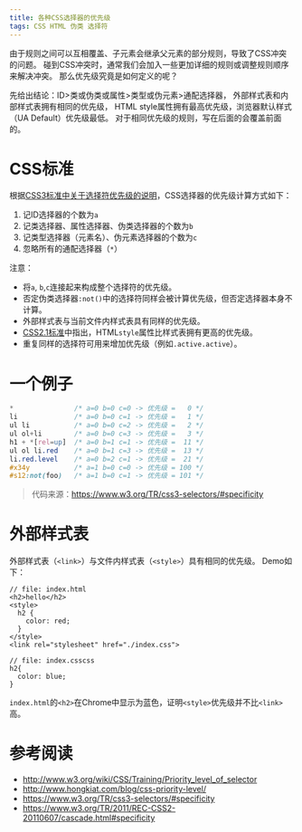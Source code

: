 ```yaml
---
title: 各种CSS选择器的优先级
tags: CSS HTML 伪类 选择符
---
```


由于规则之间可以互相覆盖、子元素会继承父元素的部分规则，导致了CSS冲突的问题。
碰到CSS冲突时，通常我们会加入一些更加详细的规则或调整规则顺序来解决冲突。
那么优先级究竟是如何定义的呢？

先给出结论：ID>类或伪类或属性>类型或伪元素>通配选择器，
外部样式表和内部样式表拥有相同的优先级，
HTML style属性拥有最高优先级，浏览器默认样式（UA Default）优先级最低。
对于相同优先级的规则，写在后面的会覆盖前面的。

<!--more-->

# CSS标准

根据[CSS3标准中关于选择符优先级的说明][css3-spec]，CSS选择器的优先级计算方式如下：

1. 记ID选择器的个数为`a`
2. 记类选择器、属性选择器、伪类选择器的个数为`b`
3. 记类型选择器（元素名）、伪元素选择器的个数为`c`
4. 忽略所有的通配选择器（`*`）

注意：

* 将`a`, `b`,`c`连接起来构成整个选择符的优先级。
* 否定伪类选择器`:not()`中的选择符同样会被计算优先级，但否定选择器本身不计算。
* 外部样式表与当前文件内样式表具有同样的优先级。
* [CSS2.1标准][css21-spec]中指出，HTML`style`属性比样式表拥有更高的优先级。
* 重复同样的选择符可用来增加优先级（例如`.active.active`）。

# 一个例子

```css
*               /* a=0 b=0 c=0 -> 优先级 =   0 */
li              /* a=0 b=0 c=1 -> 优先级 =   1 */
ul li           /* a=0 b=0 c=2 -> 优先级 =   2 */
ul ol+li        /* a=0 b=0 c=3 -> 优先级 =   3 */
h1 + *[rel=up]  /* a=0 b=1 c=1 -> 优先级 =  11 */
ul ol li.red    /* a=0 b=1 c=3 -> 优先级 =  13 */
li.red.level    /* a=0 b=2 c=1 -> 优先级 =  21 */
#x34y           /* a=1 b=0 c=0 -> 优先级 = 100 */
#s12:not(foo)   /* a=1 b=0 c=1 -> 优先级 = 101 */
```

> 代码来源：<https://www.w3.org/TR/css3-selectors/#specificity>

# 外部样式表

外部样式表（`<link>`）与文件内样式表（`<style>`）具有相同的优先级。
Demo如下：

```
// file: index.html
<h2>hello</h2>
<style>
  h2 {
    color: red;
  }
</style>
<link rel="stylesheet" href="./index.css">

// file: index.csscss
h2{
  color: blue;
}
```

`index.html`的`<h2>`在Chrome中显示为蓝色，证明`<style>`优先级并不比`<link>`高。

# 参考阅读

* http://www.w3.org/wiki/CSS/Training/Priority_level_of_selector
* http://www.hongkiat.com/blog/css-priority-level/
* https://www.w3.org/TR/css3-selectors/#specificity
* https://www.w3.org/TR/2011/REC-CSS2-20110607/cascade.html#specificity

[css3-spec]: https://www.w3.org/TR/css3-selectors/#specificity
[css21-spec]: https://www.w3.org/TR/2011/REC-CSS2-20110607/cascade.html#specificity
